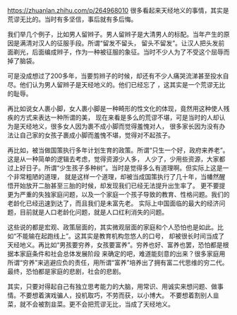 
https://zhuanlan.zhihu.com/p/264968010
很多看起来天经地义的事情，其实是荒谬无比的。当时有多坚信，事后就有多后悔。

我们举几个例子，比如男人留辫子。男人留辫子是大清男人的标配。当年产生的原因是满清对汉人的征服手段。所谓“留发不留头，
留头不留发”。让汉人把头发前面剃光，后面编成辫子，作为一种被征服的象征。当时不少人为了不受这个屈辱而掉了脑袋。

可是没成想过了200多年，当要剪辫子的时候，却还有不少人痛哭流涕甚至投水自尽。他们认为男人留辫子是天经地义的。他们已经忘了
，这其实是一个荒谬无比的耻辱。

再比如说女人裹小脚，女人裹小脚是一种畸形的性文化的体现，竟然用这种使人残疾的方式来表达一种所谓的美，
现在来看是多么的荒谬不堪，可是当时的人却认为是天经地义，很多女人因为裹不成小脚而觉得羞愧对人，
很多家长因为没有办法让自己家的女孩子裹成小脚而羞愧不堪，觉得对不起孩子。

再比如，被当做国策执行多年计划生育的政策。所谓“只生一个好，政府来养老”。这是从一种简单的逻辑去考虑，觉得资源少人多，
人少了，少用些资源，大家都过上好日子。所谓“少生孩子多种树”。当时是觉得多么有道理啊。但实际上这是一个非常粗陋的道理，
就是这样一个道理，却被当成国策执行了几十年，当幡然醒悟开始放开二胎甚至三胎的时候，却发现我们已经无法提升出生率了。
更不要提更为严重的失独家庭问题，以及一个家庭一个孩子导致的教育、性格问题。我们的老龄化已经迅速到达了，而且我们是未富先老。
实际上中国面临的最大的经济问题，目前就是人口老龄化问题，就是人口红利消失的问题。

这些说的都是宏观、政策层面的，其实微观层面的家庭和个人恐怕也是如此。比如“不能输在起跑线上”。这其实是教育机构忽悠人的口号，
却被很长时间当成了天经地义。再比如“男孩要穷养，女孩要富养”。穷养也好、富养也罢，恐怕都是根据本家庭条件和社会总体发展阶段
来确定的吧，难道能刻意的出来？很多家庭用所谓“穷养”来逃避应负的责任，用所谓“富养”培养出了拥有富二代思维的穷二代。
最终，恐怕都是家庭的悲剧，社会的悲剧。

其实，只要对得起自己有独立思考能力的大脑，用常识、用诚实来想问题、做事情。不要想着演戏骗人，投机取巧，不劳而获，以小博大。
不要想着割别人韭菜，就不会被割韭菜。更不会把荒谬无比，当成了天经地义。